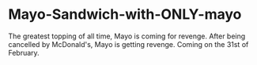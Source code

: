 # Mayo-Sandwich-with-ONLY-mayo
The greatest topping of all time, Mayo is coming for revenge. After being cancelled by McDonald's, Mayo is getting revenge. Coming on the 31st of February.
